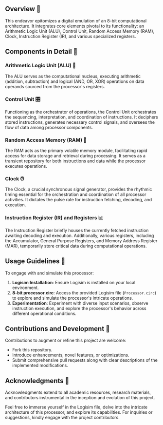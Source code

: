 ## Overview 🌟

This endeavor epitomizes a digital emulation of an 8-bit computational architecture. It integrates core elements pivotal to its functionality: an Arithmetic Logic Unit (ALU), Control Unit, Random Access Memory (RAM), Clock, Instruction Register (IR), and various specialized registers.

## Components in Detail 🧩

### Arithmetic Logic Unit (ALU) 🧮

The ALU serves as the computational nucleus, executing arithmetic (addition, subtraction) and logical (AND, OR, XOR) operations on data operands sourced from the processor's registers.

### Control Unit 🎛️

Functioning as the orchestrator of operations, the Control Unit orchestrates the sequencing, interpretation, and coordination of instructions. It deciphers stored instructions, generates necessary control signals, and oversees the flow of data among processor components.

### Random Access Memory (RAM) 📝

The RAM acts as the primary volatile memory module, facilitating rapid access for data storage and retrieval during processing. It serves as a transient repository for both instructions and data while the processor executes operations.

### Clock ⏰

The Clock, a crucial synchronous signal generator, provides the rhythmic timing essential for the orchestration and coordination of all processor activities. It dictates the pulse rate for instruction fetching, decoding, and execution.

### Instruction Register (IR) and Registers 📊

The Instruction Register briefly houses the currently fetched instruction awaiting decoding and execution. Additionally, various registers, including the Accumulator, General Purpose Registers, and Memory Address Register (MAR), temporarily store critical data during computational operations.

## Usage Guidelines 🚀

To engage with and simulate this processor:

1. **Logisim Installation**: Ensure Logisim is installed on your local environment.
2. **8-bit processor.circ**: Access the provided Logisim file (`Processor.circ`) to explore and simulate the processor's intricate operations.
3. **Experimentation**: Experiment with diverse input scenarios, observe instruction execution, and explore the processor's behavior across different operational conditions.

## Contributions and Development 🤝

Contributions to augment or refine this project are welcome:
- Fork this repository.
- Introduce enhancements, novel features, or optimizations.
- Submit comprehensive pull requests along with clear descriptions of the implemented modifications.

## Acknowledgments 🙏

Acknowledgments extend to all academic resources, research materials, and contributors instrumental in the inception and evolution of this project.

Feel free to immerse yourself in the Logisim file, delve into the intricate architecture of this processor, and explore its capabilities. For inquiries or suggestions, kindly engage with the project contributors.
